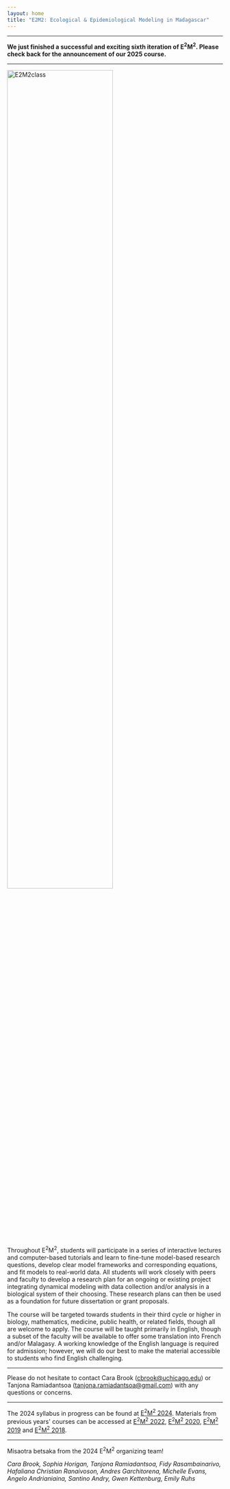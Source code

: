 ```yaml
---
layout: home
title: "E2M2: Ecological & Epidemiological Modeling in Madagascar"
---
```



---

<div class="bs-callout bs-callout-warning">
<!--🛑 
-->

<strong> We just finished a successful and exciting sixth iteration of E<sup>2</sup>M<sup>2</sup>. Please check back for the announcement of our 2025 course. </strong> 

</div>

---

<img src="/assets/img/E2M2-2024.jpg" alt="E2M2class" style="width: 70%;" />

<!---
We are pleased to announce the sixth annual E<sup>2</sup>M<sup>2</sup>:  Ecological and Epidemiological Modeling in Madagascar. The course will consist of a week-long intensive workshop aimed to provide an introduction to the use of dynamical models in understanding ecological and epidemiological data, followed by a final symposium where students will have a chance to present original research.
-->


Throughout E<sup>2</sup>M<sup>2</sup>, students will participate in a series of interactive lectures and computer-based tutorials and learn to fine-tune model-based research questions, develop clear model frameworks and corresponding equations, and fit models to real-world data. All students will work closely with peers and faculty to develop a research plan for an ongoing or existing project integrating dynamical modeling with data collection and/or analysis in a biological system of their choosing. These research plans can then be used as a foundation for future dissertation or grant proposals. 

The course will be targeted towards students in their third cycle or higher in biology, mathematics, medicine, public health, or related fields, though all are welcome to apply. The course will be taught primarily in English, though a subset of the faculty will be available to offer some translation into French and/or Malagasy. A working knowledge of the English language is required for admission; however, we will do our best to make the material accessible to students who find English challenging.


---
<!--
<a href="https://airtable.com/appOmknn85Pk2TFON/shrVqROd5NL0d87Io">Apply here.</a>
Applications due by midnight November 30th.


<div class="bs-callout bs-callout-info">
<p>All application materials are required to be submitted in English. The application consists of:</p>
<ul>
	<li>Application form </li>
	<li>Uploaded .pdf file with:
		<ul>
			<li>Curriculum Vitae (Limit: 4 pages).</li>
			<li>Research Abstract. <em>Please present an abstract for a project you would like to undertake that involves applying models to data. This can be your ongoing research project or a hypothetical project of your choosing. (Limit: 250 words).</em></li>
			<li>Statement of Interest and Intent. <em>Please describe why you are interested in this program and what you will gain from the experience. (Limit: 500 words).</em></li>
			<li style="overflow-wrap: break-word;"><em>Please save your application as a single, collated PDF with a name that follows: “E2M2_Application_<strong>YourLastName_YourFirstName</strong>.pdf”.</em></li>
		</ul>
	</li>
</ul>
</div>
-->

Please do not hesitate to contact Cara Brook ([cbrook@uchicago.edu](mailto:cbrook@uchicago.edu)) or Tanjona Ramiadantsoa ([tanjona.ramiadantsoa@gmail.com](mailto:tanjona.ramiadantsoa@gmail.com)) with any questions or concerns. 


---

 The 2024 syllabus in progress can be found at [E<sup>2</sup>M<sup>2</sup> 2024](/archives/2024). Materials from previous years' courses can be accessed at [E<sup>2</sup>M<sup>2</sup> 2022](/archives/2022), [E<sup>2</sup>M<sup>2</sup> 2020](/archives/2020), [E<sup>2</sup>M<sup>2</sup> 2019](/archives/2019) and [E<sup>2</sup>M<sup>2</sup> 2018](/archives/2018).

---


Misaotra betsaka from the 2024 E<sup>2</sup>M<sup>2</sup> organizing team!

<em>Cara Brook, Sophia Horigan, Tanjona Ramiadantsoa, Fidy Rasambainarivo, Hafaliana Christian Ranaivoson, Andres Garchitorena, Michelle Evans, Angelo Andrianiaina, Santino Andry, Gwen Kettenburg, Emily Ruhs  </em>
